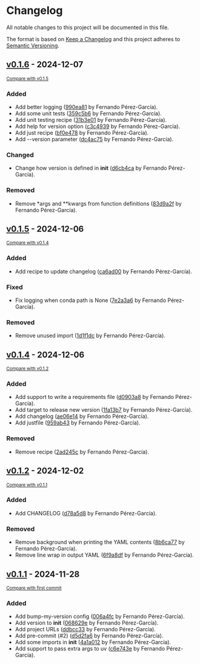 # Changelog

All notable changes to this project will be documented in this file.

The format is based on [Keep a Changelog](http://keepachangelog.com/en/1.0.0/)
and this project adheres to [Semantic Versioning](http://semver.org/spec/v2.0.0.html).

<!-- insertion marker -->
## [v0.1.6](https://github.com/fepegar/uv2conda/releases/tag/v0.1.6) - 2024-12-07

<small>[Compare with v0.1.5](https://github.com/fepegar/uv2conda/compare/v0.1.5...v0.1.6)</small>

### Added

- Add better logging ([990ea81](https://github.com/fepegar/uv2conda/commit/990ea815cbdd73a13decc4ccc5977ca919072504) by Fernando Pérez-García).
- Add some unit tests ([359c5b6](https://github.com/fepegar/uv2conda/commit/359c5b6c5d5329bda268dcd9f4d6844e40ff70ba) by Fernando Pérez-García).
- Add unit testing recipe ([31b3e01](https://github.com/fepegar/uv2conda/commit/31b3e0109a951ef4dc67b5e41aafe17f6d3a3771) by Fernando Pérez-García).
- Add help for version option ([c3c4939](https://github.com/fepegar/uv2conda/commit/c3c49397b794cfac85b48dbcd999c8a5e6856744) by Fernando Pérez-García).
- Add just recipe ([bf0e478](https://github.com/fepegar/uv2conda/commit/bf0e478929408ff0e8a757fe4294aac211ad5b31) by Fernando Pérez-García).
- Add --version parameter ([dc4ac75](https://github.com/fepegar/uv2conda/commit/dc4ac7517270f8dc118458dcd640c1b03629c586) by Fernando Pérez-García).

### Changed

- Change how  version is defined in __init__ ([d6cb4ca](https://github.com/fepegar/uv2conda/commit/d6cb4cadfba06f3c356428acdadc8dce4af4b03d) by Fernando Pérez-García).

### Removed

- Remove *args and **kwargs from function definitions ([83d9a2f](https://github.com/fepegar/uv2conda/commit/83d9a2f53c6899ea19322b56ede0de6bb3e26643) by Fernando Pérez-García).

## [v0.1.5](https://github.com/fepegar/uv2conda/releases/tag/v0.1.5) - 2024-12-06

<small>[Compare with v0.1.4](https://github.com/fepegar/uv2conda/compare/v0.1.4...v0.1.5)</small>

### Added

- Add recipe to update changelog ([ca6ad00](https://github.com/fepegar/uv2conda/commit/ca6ad007a8252f9ab9c1c8fe6912929496dd7a8e) by Fernando Pérez-García).

### Fixed

- Fix logging when conda path is None ([7e2a3a6](https://github.com/fepegar/uv2conda/commit/7e2a3a62ab597ab1f644cfee5866a0a94620e07c) by Fernando Pérez-García).

### Removed

- Remove unused import ([1d1f1dc](https://github.com/fepegar/uv2conda/commit/1d1f1dc129ba095b3453eee6e83dcbc820b2fbcc) by Fernando Pérez-García).

## [v0.1.4](https://github.com/fepegar/uv2conda/releases/tag/v0.1.4) - 2024-12-06

<small>[Compare with v0.1.2](https://github.com/fepegar/uv2conda/compare/v0.1.2...v0.1.4)</small>

### Added

- Add support to write a requirements file ([d0903a8](https://github.com/fepegar/uv2conda/commit/d0903a80d37540aeb3caa2cae8821363d5acf3f7) by Fernando Pérez-García).
- Add target to release new version ([1fa13b7](https://github.com/fepegar/uv2conda/commit/1fa13b7ce8ba133a9e4d05e24b676c4c85d14e36) by Fernando Pérez-García).
- Add changelog ([ae06e14](https://github.com/fepegar/uv2conda/commit/ae06e14a55adc8308dc1bedca7a11c0555a2c25a) by Fernando Pérez-García).
- Add justfile ([959ab43](https://github.com/fepegar/uv2conda/commit/959ab439251c653805d0a0ac8b4a94dc668ee592) by Fernando Pérez-García).

### Removed

- Remove recipe ([2ad245c](https://github.com/fepegar/uv2conda/commit/2ad245c2e76d2e1c3ec50593eb43468c3e022fd8) by Fernando Pérez-García).

## [v0.1.2](https://github.com/fepegar/uv2conda/releases/tag/v0.1.2) - 2024-12-02

<small>[Compare with v0.1.1](https://github.com/fepegar/uv2conda/compare/v0.1.1...v0.1.2)</small>

### Added

- Add CHANGELOG ([d78a5d8](https://github.com/fepegar/uv2conda/commit/d78a5d8545c0a04871e8fb159648426417638235) by Fernando Pérez-García).

### Removed

- Remove background when printing the YAML contents ([8b6ca77](https://github.com/fepegar/uv2conda/commit/8b6ca771f38e4e1ddd953b406b8f0d757363f5ca) by Fernando Pérez-García).
- Remove line wrap in output YAML ([6f9a8df](https://github.com/fepegar/uv2conda/commit/6f9a8df0c36776a5d10eb336f3d2f0729b71490c) by Fernando Pérez-García).

## [v0.1.1](https://github.com/fepegar/uv2conda/releases/tag/v0.1.1) - 2024-11-28

<small>[Compare with first commit](https://github.com/fepegar/uv2conda/compare/a3ae5ef5fc577bf80ccc325fb8127d644d140939...v0.1.1)</small>

### Added

- Add bump-my-version config ([006a4fc](https://github.com/fepegar/uv2conda/commit/006a4fc634b7f6da387174531085fb442595c57f) by Fernando Pérez-García).
- Add version to __init__ ([068629e](https://github.com/fepegar/uv2conda/commit/068629effbfa630edcca2dc878f9e2db298226a2) by Fernando Pérez-García).
- Add project URLs ([ddbcc33](https://github.com/fepegar/uv2conda/commit/ddbcc33eed6e48e312cc5c256d44a987ac87daee) by Fernando Pérez-García).
- Add pre-commit (#2) ([d5d2fa6](https://github.com/fepegar/uv2conda/commit/d5d2fa6e2730fb0005fcb31ab70123e774c40192) by Fernando Pérez-García).
- Add some imports in __init__ ([4a1a012](https://github.com/fepegar/uv2conda/commit/4a1a012de08bc0557486b54369c98076b76a4638) by Fernando Pérez-García).
- Add support to pass extra args to uv ([c6e743e](https://github.com/fepegar/uv2conda/commit/c6e743ea3e798de7214149c2c4dc714d25f880e7) by Fernando Pérez-García).

